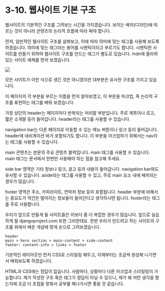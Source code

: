# 3-10. 웹사이트 기본 구조

웹사이트의 기본적인 구조를 그려보는 시간을 가지겠습니다. 보이는 배치(디자인)에 따르는 것이 아니라 콘텐츠의 논리적 흐름에 따라 짜야 합니다.

먼저, 일반적인 웹사이트 구조를 살펴보고, 이에 따라 의미에 맞는 태그를 사용해 보도록 하겠습니다. 의미에 맞는 태그라는 용어를 시멘틱이라고 부르기도 합니다. 시멘틱한 사이트를 만들기 위하여 웹사이트 구조를 만드는 태그가 별도로 있습니다. mdn에 올라와 있는 사이트 예제를 먼저 보겠습니다.

![](https://mdn.mozillademos.org/files/12417/sample-website.png)

모든 사이트가 이런 식으로 생긴 것은 아니겠지만 대부분은 유사한 구조를 가지고 있습니다.

이 페이지의 각 부분을 부르는 이름을 먼저 알아보겠고, 이 부분을 마크업, 즉 논리적 구조를 표현하는 태그를 배워 보겠습니다.

가장 상단의 header는 페이지마다 반복되는 머리말 부분입니다. 주로 제목이나 로고, 짧은 소개말 등이 들어갑니다. header라는 태그를 사용할 수 있습니다.

navigation bar는 다른 페이지로 이동할 수 있는 메뉴 버튼이나 링크 등이 들어갑니다. header에 네비게이션 바가 포함되기도 합니다. 이 부분을 마크업하기 위해서는 nav라는 태그를 사용할 수 있습니다.

main 콘텐츠는 본문의 주요 콘텐츠 블럭입니다. main 태그를 사용할 수 있습니다. main 태그는 문서에서 한번만 사용해야 하는 점을 참고해 주세요.

side bar 영역은 기타 정보나 링크, 광고 등의 내용이 들어갑니다. navigation bar와도 유사할 수 있습니다. aside라는 태그를 사용할 수 있고, 주로 main 요소 내에 배치되는 경우가 많습니다.

footer 영역은 주소, 카피라이트, 연락처 정보 등이 포함됩니다. header 부분에 비해서는 중요도가 약간은 떨어지는 정보들이 들어간다고 생각하시면 됩니다. footer라는 태그를 주로 사용합니다.

우리가 앞으로 만들게 될 사이트들은 이보다 좀 더 복잡한 경우가 많습니다. 앞으로 실습하게 될 djangoproject.com 또한 그러한데요. 한번 우리가 만드려고 하는 사이트의 구조를 위에서 배운 개념에 맞게 손으로 그려보겠습니다.

```
header
main > hero section > main-content > side-content
footer: content-info > links > footer
```

기본적인 레이아웃만 먼저 CSS로 스타일링 해두고, 이제부터는 조금씩 완성해 나가면서 배워보도록 하겠습니다.

HTML과 CSS에는 정답이 없습니다. 사람마다, 상황마다 다른 마크업과 스타일링이 가능합니다. 제가 작성한 구조 혹은 태그가 정답이 아닐 수 있으니, 제가 왜 저런 생각을 했는지에 조금 더 초점을 맞춰서 공부를 해나가시면 좋을 것 같습니다.
